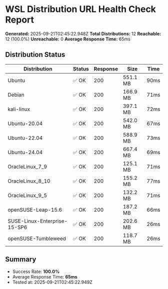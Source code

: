 # WSL Distribution URL Health Check Report

**Generated:** 2025-09-21T02:45:22.948Z
**Total Distributions:** 12
**Reachable:** 12 (100.0%)
**Unreachable:** 0
**Average Response Time:** 65ms

## Distribution Status

| Distribution | Status | Response | Size | Time |
|-------------|--------|----------|------|------|
| Ubuntu | ✅ OK | 200 | 551.1 MB | 90ms |
| Debian | ✅ OK | 200 | 166.9 MB | 71ms |
| kali-linux | ✅ OK | 200 | 397.1 MB | 72ms |
| Ubuntu-20.04 | ✅ OK | 200 | 542.0 MB | 67ms |
| Ubuntu-22.04 | ✅ OK | 200 | 588.9 MB | 73ms |
| Ubuntu-24.04 | ✅ OK | 200 | 667.4 MB | 69ms |
| OracleLinux_7_9 | ✅ OK | 200 | 125.1 MB | 71ms |
| OracleLinux_8_10 | ✅ OK | 200 | 155.2 MB | 77ms |
| OracleLinux_9_5 | ✅ OK | 200 | 132.2 MB | 71ms |
| openSUSE-Leap-15.6 | ✅ OK | 200 | 187.2 MB | 66ms |
| SUSE-Linux-Enterprise-15-SP6 | ✅ OK | 200 | 202.6 MB | 26ms |
| openSUSE-Tumbleweed | ✅ OK | 200 | 118.7 MB | 26ms |

## Summary

- Success Rate: **100.0%**
- Average Response Time: **65ms**
- Tested at: 2025-09-21T02:45:22.949Z